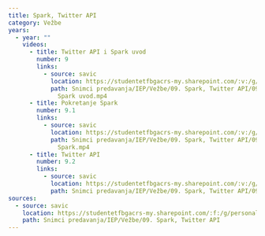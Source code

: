 ```yaml
---
title: Spark, Twitter API
category: Vežbe
years:
  - year: ""
    videos:
      - title: Twitter API i Spark uvod
        number: 9
        links:
          - source: savic
            location: https://studentetfbgacrs-my.sharepoint.com/:v:/g/personal/sa190595d_student_etf_bg_ac_rs/EfcEcV-_owZHvQC7h4OGxV0BMYRX_-3cWEUWSvplYtVYiA
            path: Snimci predavanja/IEP/Vežbe/09. Spark, Twitter API/09.00 - Twitter API i
              Spark uvod.mp4
      - title: Pokretanje Spark
        number: 9.1
        links:
          - source: savic
            location: https://studentetfbgacrs-my.sharepoint.com/:v:/g/personal/sa190595d_student_etf_bg_ac_rs/EaSLwH95m85Ns-6ZpMy0IRoBnlj1f12nGjdjA7_FwHY3VA
            path: Snimci predavanja/IEP/Vežbe/09. Spark, Twitter API/09.01 - Pokretanje
              Spark.mp4
      - title: Twitter API
        number: 9.2
        links:
          - source: savic
            location: https://studentetfbgacrs-my.sharepoint.com/:v:/g/personal/sa190595d_student_etf_bg_ac_rs/EfJ3yCXa6dlAqeqbOAg8BF0Bbn1fqpcwHu7IyxN_cUxaIg
            path: Snimci predavanja/IEP/Vežbe/09. Spark, Twitter API/09.02 - Twitter API.mp4
sources:
  - source: savic
    location: https://studentetfbgacrs-my.sharepoint.com/:f:/g/personal/sa190595d_student_etf_bg_ac_rs/EmPqK_vaT39MoVzSMqgElmoBegmvt-vOTaB3MbN61SzPPA
    path: Snimci predavanja/IEP/Vežbe/09. Spark, Twitter API
---
```



